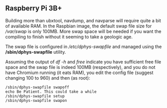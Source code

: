 Raspberry Pi 3B+
---------------

Building more than ubxtool, navdump, and navparse will require quite a bit of available RAM. 
In the Raspbian image, the default swap file size for _/var/swap_ is only 100MB.
More swap space will be needed if you want the compiling to finish without it seeming
to take a geologic age.

The swap file is configured in _/etc/dphys-swapfile_ and managed using the __/sbin/dphys-swapfile__ utility.

Assuming the output of _df -h_ and _free_ indicate you have sufficient free file space and
the swap file is indeed 100MB (respectively), and you do not have Chromium running (it eats
RAM), you edit the config file (suggest changing 100 to 960) and then (as root):
```
/sbin/dphys-swapfile swapoff
echo Be Patient. This could take a while
/sbin/dphys-swapfile setup
/sbin/dphys-swapfile swapon
```
